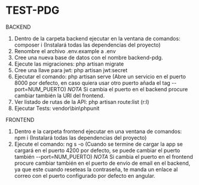 # TEST-PDG

BACKEND
1) Dentro de la carpeta backend ejecutar en la ventana de comandos: composer i (Instalará todas las dependencias del proyecto)
2) Renombre el archivo .env.example a .env
3) Cree una nueva base de datos con el nombre backend-pdg.
4) Ejecute las migraciones: php artisan migrate
5) Cree una llave para jwt: php artisan jwt:secret
6) Ejecutar el comando: php artisan serve (Abre un servicio en el puerto 8000 por defecto, en caso quiera usar otro puerto añada el tag --port=NUM_PUERTO)
*NOTA*
Si cambia el puerto en el backend procure cambiar también la URI del frontend.
7) Ver listado de rutas de la API: php artisan route:list (r:l)
8) Ejecutar Tests: vendor\bin\phpunit

FRONTEND
1) Dentro e la carpeta frontend ejecutar en una ventana de comandos: npm i (Instalará todas las dependencias del proyecto)
2) Ejecute el comando: ng s -o (Cuando se termine de cargar la app se cargará en el puerto 4200 por defecto, se puede cambiar el puerto también --port=NUM_PUERTO)
*NOTA*
Si cambia el puerto en el frontend procure cambiar también en el puerto de envío de email en el backend, ya que este cuando reseteas la contraseña, te manda un enlace al correo con el puerto configurado por defecto en angular.
